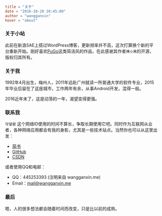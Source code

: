 ```toml

title = "关于"
date = "2016-10-20 20:45:00"
author = "wangganxin"
hover = "about"

```

### 关于小站
此前在新浪SAE上搭过WordPress博客，更新频率并不高，这次打算换个新的平台重新开始。刚好喜欢[PuGo](http://pugo.io)这类简洁风的作品，在此感谢其作者`傅小黑`的开源，版权归其所有。

### 关于我

1992年4月出生，梅州人，2011年远赴广州就读一所普通大学的软件专业，2015年毕业后留在了这座城市，工作两年有余，从事Android开发，混得一般。

2016近年末了，这是动荡的一年，渴望变得更强。

### 联系我
`守望君` 这个网络ID使用的时间不算长，争取长期使用它吧。同时作为互联网从业者，各种网络应用都会有我的身影，尤其是一些技术站点。当然你也可以从这里出发：

- [简书](http://www.jianshu.com/users/4b4c99077c67/latest_articles)
- [GitHub](https://github.com/WangGanxin)
- [CSDN](http://blog.csdn.net/justkeeprunning)

或者使用QQ和电邮：

- QQ：445253393 (注明来自 wangganxin.me)
- Email：mail@wangganxin.me

### 最后

 嗯，人的很多想法都会随着时间而改变，只是比以前的成熟。

